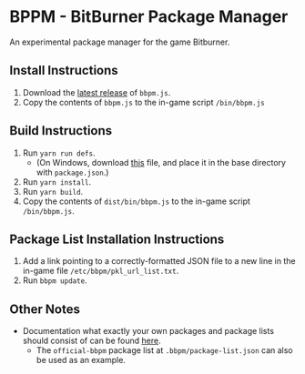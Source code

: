 # BPPM - BitBurner Package Manager
An experimental package manager for the game Bitburner.

## Install Instructions
1. Download the [latest release](https://github.com/jojotastic777/bitburner-bbpm/releases) of `bbpm.js`.
2. Copy the contents of `bbpm.js` to the in-game script `/bin/bbpm.js`

## Build Instructions
1. Run `yarn run defs`.
    - (On Windows, download [this](https://github.com/danielyxie/bitburner/raw/dev/src/ScriptEditor/NetscriptDefinitions.d.ts) file, and place it in the base directory with `package.json`.)
2. Run `yarn install`.
3. Run `yarn build`.
4. Copy the contents of `dist/bin/bbpm.js` to the in-game script `/bin/bbpm.js`.

## Package List Installation Instructions
1. Add a link pointing to a correctly-formatted JSON file to a new line in the in-game file `/etc/bbpm/pkl_url_list.txt`.
2. Run `bbpm update`.

## Other Notes
- Documentation what exactly your own packages and package lists should consist of can be found [here](docs/modules.md).
    - The `official-bbpm` package list at `.bbpm/package-list.json` can also be used as an example.
